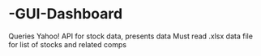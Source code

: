 # -GUI-Dashboard
Queries Yahoo! API for stock data, presents data
Must read .xlsx data file for list of stocks and related comps
